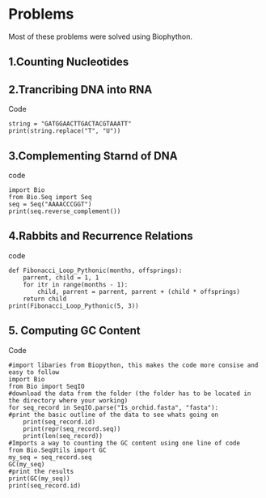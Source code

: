 
# Problems
Most of these problems were solved using Biophython.

## 1.Counting Nucleotides
## 2.Trancribing DNA into RNA
Code
```
string = "GATGGAACTTGACTACGTAAATT"
print(string.replace("T", "U"))
```
## 3.Complementing Starnd of DNA 
code
```
import Bio
from Bio.Seq import Seq
seq = Seq("AAAACCCGGT")
print(seq.reverse_complement())
```
## 4.Rabbits and Recurrence Relations
code
```
def Fibonacci_Loop_Pythonic(months, offsprings):
    parrent, child = 1, 1
    for itr in range(months - 1):
        child, parrent = parrent, parrent + (child * offsprings)
    return child
print(Fibonacci_Loop_Pythonic(5, 3))
```
## 5. Computing GC Content
Code
```
#import libaries from Biopython, this makes the code more consise and easy to follow
import Bio
from Bio import SeqIO
#download the data from the folder (the folder has to be located in the directory where your working)
for seq_record in SeqIO.parse("Is_orchid.fasta", "fasta"):
#print the basic outline of the data to see whats going on
    print(seq_record.id)
    print(repr(seq_record.seq))
    print(len(seq_record)) 
#Imports a way to counting the GC content using one line of code
from Bio.SeqUtils import GC
my_seq = seq_record.seq
GC(my_seq)
#print the results
print(GC(my_seq))
print(seq_record.id)
```
